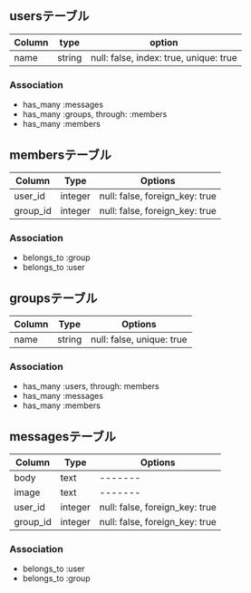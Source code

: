 ## usersテーブル

|Column|type|option|
|------|----|------|
|name|string|null: false, index: true, unique: true|

### Association
- has_many :messages
- has_many :groups, through: :members
- has_many :members

## membersテーブル

|Column|Type|Options|
|------|----|-------|
|user_id|integer|null: false, foreign_key: true|
|group_id|integer|null: false, foreign_key: true|

### Association
- belongs_to :group
- belongs_to :user

## groupsテーブル
|Column|Type|Options|
|------|----|-------|
|name|string|null: false, unique: true|

### Association
- has_many :users, through: members
- has_many :messages
- has_many :members

## messagesテーブル
|Column|Type|Options|
|------|----|-------|
|body|text|-------|
|image|text|-------|
|user_id|integer|null: false, foreign_key: true|
|group_id|integer|null: false, foreign_key: true|

### Association
- belongs_to :user
- belongs_to :group